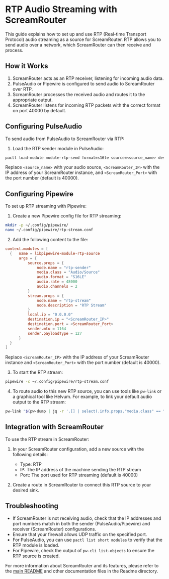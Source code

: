 # RTP Audio Streaming with ScreamRouter

This guide explains how to set up and use RTP (Real-time Transport Protocol) audio streaming as a source for ScreamRouter. RTP allows you to send audio over a network, which ScreamRouter can then receive and process.

## How it Works

1. ScreamRouter acts as an RTP receiver, listening for incoming audio data.
2. PulseAudio or Pipewire is configured to send audio to ScreamRouter over RTP.
3. ScreamRouter processes the received audio and routes it to the appropriate output.
4. ScreamRouter listens for incoming RTP packets with the correct format on port 40000 by default.

## Configuring PulseAudio

To send audio from PulseAudio to ScreamRouter via RTP:

1. Load the RTP sender module in PulseAudio:

```bash
pactl load-module module-rtp-send format=s16le source=<source_name> destination=<ScreamRouter_IP> port=<ScreamRouter_Port> mtu=1164
```

Replace `<source_name>` with your audio source, `<ScreamRouter_IP>` with the IP address of your ScreamRouter instance, and `<ScreamRouter_Port>` with the port number (default is 40000).

## Configuring Pipewire

To set up RTP streaming with Pipewire:

1. Create a new Pipewire config file for RTP streaming:

```bash
mkdir -p ~/.config/pipewire/
nano ~/.config/pipewire/rtp-stream.conf
```

2. Add the following content to the file:

```conf
context.modules = [
  {   name = libpipewire-module-rtp-source
      args = {
          source.props = {
              node.name = "rtp-sender"
              media.class = "Audio/Source"
              audio.format = "S16LE"
              audio.rate = 48000
              audio.channels = 2
          }
          stream.props = {
              node.name = "rtp-stream"
              node.description = "RTP Stream"
          }
          local.ip = "0.0.0.0"
          destination.ip = "<ScreamRouter_IP>"
          destination.port = <ScreamRouter_Port>
          sender.mtu = 1164
          sender.payloadType = 127
      }
  }
]
```

Replace `<ScreamRouter_IP>` with the IP address of your ScreamRouter instance and `<ScreamRouter_Port>` with the port number (default is 40000).

3. To start the RTP stream:

```bash
pipewire -c ~/.config/pipewire/rtp-stream.conf
```

4. To route audio to this new RTP source, you can use tools like `pw-link` or a graphical tool like Helvum. For example, to link your default audio output to the RTP stream:

```bash
pw-link "$(pw-dump | jq -r '.[] | select(.info.props."media.class" == "Audio/Sink") | .info.props."node.name"')" RTP_Source
```

## Integration with ScreamRouter

To use the RTP stream in ScreamRouter:

1. In your ScreamRouter configuration, add a new source with the following details:
   - Type: RTP
   - IP: The IP address of the machine sending the RTP stream
   - Port: The port used for RTP streaming (default is 40000)

2. Create a route in ScreamRouter to connect this RTP source to your desired sink.

## Troubleshooting

- If ScreamRouter is not receiving audio, check that the IP addresses and port numbers match in both the sender (PulseAudio/Pipewire) and receiver (ScreamRouter) configurations.
- Ensure that your firewall allows UDP traffic on the specified port.
- For PulseAudio, you can use `pactl list short modules` to verify that the RTP module is loaded.
- For Pipewire, check the output of `pw-cli list-objects` to ensure the RTP source is created.

For more information about ScreamRouter and its features, please refer to the [main README](../README.md) and other documentation files in the Readme directory.
